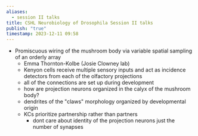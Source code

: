 ```yaml
---
aliases:
  - session II talks
title: CSHL Neurobiology of Drosophila Session II talks
publish: "true"
timestamp: 2023-12-11 09:58
---
```


- Promiscuous wiring of the mushroom body via variable spatial sampling of an orderly array
	- Emma Thornton-Kolbe (Josie Clowney lab)
	- Kenyon cells receive multiple sensory inputs and act as incidence detectors from each of the olfactory projections
	- all of the connections are set up during development
	- how are projection neurons organized in the calyx of the mushroom body?
	- dendrites of the "claws" morphology organized by developmental origin
	- KCs prioritize partnership rather than partners
		- dont care about identity of the projection neurons just the number of synapses